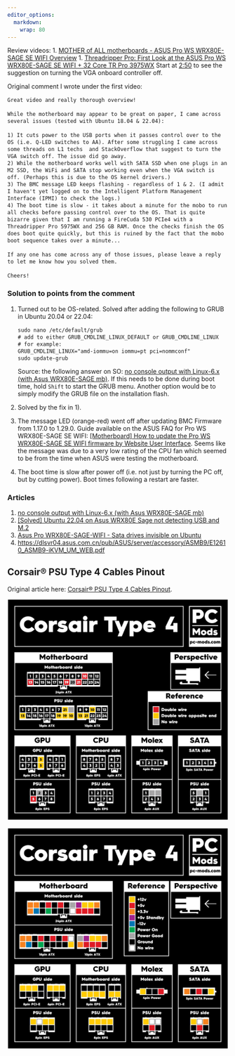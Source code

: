 ```yaml
---
editor_options: 
  markdown: 
    wrap: 80
---
```


Review videos: 1. [MOTHER of ALL motherboards - ASUS Pro WS WRX80E-SAGE SE WIFI
Overview](https://www.youtube.com/watch?v=yWTIVSQLKhY) 1. [Threadripper Pro:
First Look at the ASUS Pro WS WRX80E-SAGE SE WIFI + 32 Core TR Pro
3975WX](https://www.youtube.com/watch?v=G1yiOgtE7D4) Start at
[2:50](https://youtu.be/G1yiOgtE7D4?t=170) to see the suggestion on turning the
VGA onboard controller off.

Original comment I wrote under the first video:

``` text
Great video and really thorough overview!

While the motherboard may appear to be great on paper, I came across several issues (tested with Ubuntu 18.04 & 22.04):

1) It cuts power to the USB ports when it passes control over to the OS (i.e. Q-LED switches to AA). After some struggling I came across some threads on L1 techs  and StackOverflow that suggest to turn the VGA switch off. The issue did go away.
2) While the motherboard works well with SATA SSD when one plugs in an M2 SSD, the WiFi and SATA stop working even when the VGA switch is off. (Perhaps this is due to the OS kernel drivers.)
3) The BMC message LED keeps flashing - regardless of 1 & 2. (I admit I haven't yet logged on to the Intelligent Platform Management Interface (IPMI) to check the logs.)
4) The boot time is slow - it takes about a minute for the mobo to run all checks before passing control over to the OS. That is quite bizarre given that I am running a FireCuda 530 PCIe4 with a Threadripper Pro 5975WX and 256 GB RAM. Once the checks finish the OS does boot quite quickly, but this is ruined by the fact that the mobo boot sequence takes over a minute...

If any one has come across any of those issues, please leave a reply to let me know how you solved them.

Cheers!
```

### Solution to points from the comment

1)  Turned out to be OS-related. Solved after adding the following to GRUB in
    Ubuntu 20.04 or 22.04:

    ```{bash}
    sudo nano /etc/default/grub
    # add to either GRUB_CMDLINE_LINUX_DEFAULT or GRUB_CMDLINE_LINUX
    # for example:
    GRUB_CMDLINE_LINUX="amd-iommu=on iommu=pt pci=nommconf"
    sudo update-grub
    ```

    Source: the following answer on SO: [no console output with Linux-6.x (with
    Asus WRX80E-SAGE
    mb)](https://superuser.com/questions/1771347/no-console-output-with-linux-6-x-with-asus-wrx80e-sage-mb#1771547).
    If this needs to be done during boot time, hold `Shift` to start the GRUB
    menu. Another option would be to simply modify the GRUB file on the
    installation flash.

2)  Solved by the fix in 1).

3)  The message LED (orange-red) went off after updating BMC Firmware from
    1.17.0 to 1.29.0. Guide available on the ASUS FAQ for Pro WS WRX80E-SAGE SE
    WIFI: [[Motherboard] How to update the Pro WS WRX80E-SAGE SE WIFI firmware
    by Website User Interface](https://www.asus.com/me-en/support/FAQ/1046149/).
    Seems like the message was due to a very low rating of the CPU fan which
    seemed to be from the time when ASUS were testing the motherboard.

4)  The boot time is slow after power off (i.e. not just by turning the PC off,
    but by cutting power). Boot times following a restart are faster.

### Articles

1.  [no console output with Linux-6.x (with Asus WRX80E-SAGE
    mb)](https://superuser.com/questions/1771347/no-console-output-with-linux-6-x-with-asus-wrx80e-sage-mb?newreg=621fdfacc41642d78a43d5ed10162b8f#1771547)
2.  [[Solved] Ubuntu 22.04 on Asus WRX80E Sage not detecting USB and
    M.2](https://forum.level1techs.com/t/solved-ubuntu-22-04-on-asus-wrx80e-sage-not-detecting-usb-and-m-2/186001/4)
3.  [Asus Pro WRX80E-SAGE-WIFI - Sata drives invisible on
    Ubuntu](https://forum.level1techs.com/t/asus-pro-wrx80e-sage-wifi-sata-drives-invisible-on-ubuntu/184532/6)
4.  <https://dlsvr04.asus.com.cn/pub/ASUS/server/accessory/ASMB9/E12610_ASMB9-iKVM_UM_WEB.pdf>

## **Corsair® PSU Type 4 Cables Pinout**

Original article here: [Corsair® PSU Type 4 Cables
Pinout](https://pc-mods.com/blogs/psu-pinout-repository/corsair-psu-type-4-cables-pinout).

![diagram 1](img/PSU_Pinout_Voltage_-_Corsair_Type_4_1.webp)

![diagram 2](img/PSU_Pinout_Voltage_-_Corsair_Type_4_2.webp)
